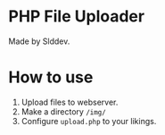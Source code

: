 # PHP File Uploader

Made by Slddev.

# How to use

1. Upload files to webserver.
2. Make a directory `/img/`
3. Configure `upload.php` to your likings.
